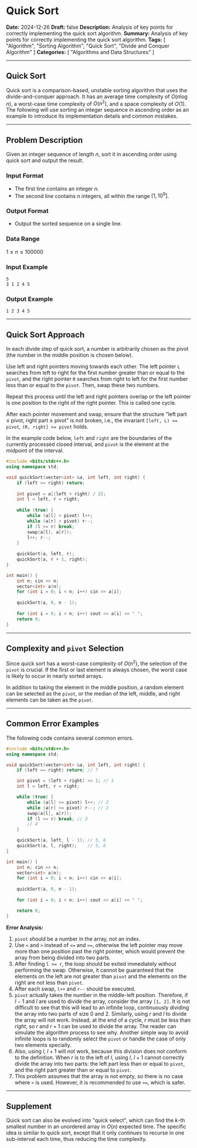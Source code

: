# Quick Sort

**Date:** 2024-12-26
**Draft:** false
**Description:** Analysis of key points for correctly implementing the quick sort algorithm.
**Summary:** Analysis of key points for correctly implementing the quick sort algorithm.
**Tags:** [ "Algorithm", "Sorting Algorithm", "Quick Sort", "Divide and Conquer Algorithm" ]
**Categories:** [ "Algorithms and Data Structures" ]

---

## Quick Sort

Quick sort is a comparison-based, unstable sorting algorithm that uses the divide-and-conquer approach. It has an average time complexity of $O(n\log n)$, a worst-case time complexity of $O(n^2)$, and a space complexity of $O(1)$. The following will use sorting an integer sequence in ascending order as an example to introduce its implementation details and common mistakes.

---

## Problem Description

Given an integer sequence of length $n$, sort it in ascending order using quick sort and output the result.

### Input Format

- The first line contains an integer $n$.
- The second line contains $n$ integers, all within the range $[1, 10^9]$.

### Output Format

- Output the sorted sequence on a single line.

### Data Range

$1 \leq n \leq 100000$

### Input Example

```
5
3 1 2 4 5
```

### Output Example

```
1 2 3 4 5
```

---

## Quick Sort Approach

In each divide step of quick sort, a number is arbitrarily chosen as the pivot (the number in the middle position is chosen below).

Use left and right pointers moving towards each other. The left pointer `L` searches from left to right for the first number greater than or equal to the `pivot`, and the right pointer `R` searches from right to left for the first number less than or equal to the `pivot`. Then, swap these two numbers.

Repeat this process until the left and right pointers overlap or the left pointer is one position to the right of the right pointer. This is called one cycle.

After each pointer movement and swap, ensure that the structure "left part ≤ pivot, right part ≥ pivot" is not broken, i.e., the invariant `[left, L) <= pivot`, `(R, right] >= pivot` holds.

In the example code below, `left` and `right` are the boundaries of the currently processed closed interval, and `pivot` is the element at the midpoint of the interval.

```cpp
#include <bits/stdc++.h>
using namespace std;

void quickSort(vector<int> &a, int left, int right) {
    if (left >= right) return;
    
    int pivot = a[(left + right) / 2];
    int l = left, r = right;
    
    while (true) {
        while (a[l] < pivot) l++;
        while (a[r] > pivot) r--;
        if (l >= r) break;
        swap(a[l], a[r]);
        l++; r--;
    }
    
    quickSort(a, left, r);
    quickSort(a, r + 1, right);
}

int main() {
    int n; cin >> n;
    vector<int> a(n);
    for (int i = 0; i < n; i++) cin >> a[i];
    
    quickSort(a, 0, n - 1);
    
    for (int i = 0; i < n; i++) cout << a[i] << " ";
    return 0;
}
```

---

## Complexity and `pivot` Selection

Since quick sort has a worst-case complexity of $O(n^2)$, the selection of the `pivot` is crucial. If the first or last element is always chosen, the worst case is likely to occur in nearly sorted arrays.

In addition to taking the element in the middle position, a random element can be selected as the `pivot`, or the median of the left, middle, and right elements can be taken as the `pivot`.

---

## Common Error Examples

The following code contains several common errors.

```cpp
#include <bits/stdc++.h>
using namespace std;

void quickSort(vector<int> &a, int left, int right) {
    if (left == right) return; // 7

    int pivot = (left + right) >> 1; // 1
    int l = left, r = right;

    while (true) {
        while (a[l] <= pivot) l++; // 2
        while (a[r] >= pivot) r--; // 2
        swap(a[l], a[r]);
        if (l >= r) break; // 3
        // 4
    }

    quickSort(a, left, l - 1); // 5, 6
    quickSort(a, l, right);    // 5, 6
}

int main() {
    int n; cin >> n;
    vector<int> a(n);
    for (int i = 0; i < n; i++) cin >> a[i];
    
    quickSort(a, 0, n - 1);
    
    for (int i = 0; i < n; i++) cout << a[i] << " ";

    return 0;
}
```

**Error Analysis:**

1.  `pivot` should be a number in the array, not an index.
2.  Use `<` and `>` instead of `<=` and `>=`, otherwise the left pointer may move more than one position past the right pointer, which would prevent the array from being divided into two parts.
3.  After finding `l >= r`, the loop should be exited immediately without performing the swap. Otherwise, it cannot be guaranteed that the elements on the left are not greater than `pivot` and the elements on the right are not less than `pivot`.
4.  After each swap, `l++` and `r--` should be executed.
5.  `pivot` actually takes the number in the middle-left position. Therefore, if $l - 1$ and $l$ are used to divide the array, consider the array `[1, 2]`. It is not difficult to see that this will lead to an infinite loop, continuously dividing the array into two parts of size 0 and 2. Similarly, using $r$ and $l$ to divide the array will not work. Instead, at the end of a cycle, $r$ must be less than $right$, so $r$ and $r+1$ can be used to divide the array. The reader can simulate the algorithm process to see why. Another simple way to avoid infinite loops is to randomly select the `pivot` or handle the case of only two elements specially.
6.  Also, using $l$, $l+1$ will not work, because this division does not conform to the definition. When $r$ is to the left of $l$, using $l$, $l+1$ cannot correctly divide the array into two parts: the left part less than or equal to `pivot`, and the right part greater than or equal to `pivot`.
7.  This problem assumes that the array is not empty, so there is no case where `>` is used. However, it is recommended to use `>=`, which is safer.

---

## Supplement

Quick sort can also be evolved into "quick select", which can find the $k$-th smallest number in an unordered array in $O(n)$ expected time. The specific idea is similar to quick sort, except that it only continues to recurse in one sub-interval each time, thus reducing the time complexity.